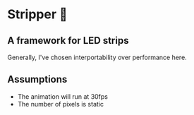 # Stripper 🗿

## A framework for LED strips

Generally, I've chosen interportability over performance here.

## Assumptions

- The animation will run at 30fps
- The number of pixels is static
